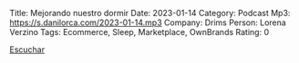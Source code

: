 Title: Mejorando nuestro dormir
Date: 2023-01-14
Category: Podcast
Mp3: https://s.danilorca.com/2023-01-14.mp3
Company: Drims
Person: Lorena Verzino
Tags: Ecommerce, Sleep, Marketplace, OwnBrands
Rating: 0


<a href="https://s.danilorca.com/2023-01-14.mp3" type="audio/mpeg">
Escuchar
</a>
